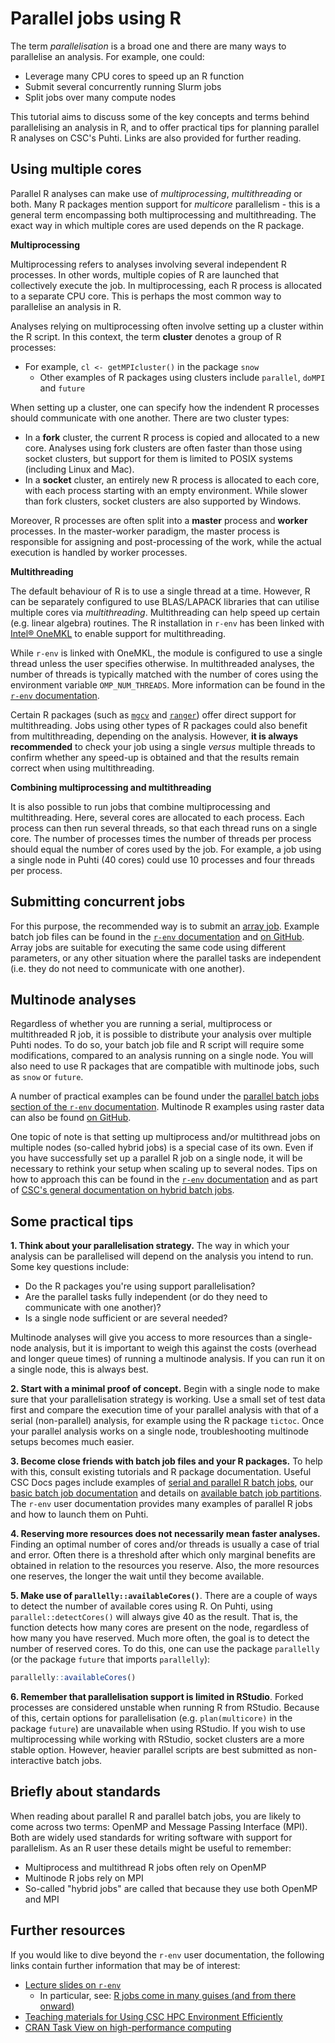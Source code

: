 # Parallel jobs using R

The term *parallelisation* is a broad one and there are many ways to parallelise an analysis. For example, one could:

- Leverage many CPU cores to speed up an R function
- Submit several concurrently running Slurm jobs
- Split jobs over many compute nodes

This tutorial aims to discuss some of the key concepts and terms behind parallelising an analysis in R, and to offer practical tips for planning parallel R analyses on CSC's Puhti. Links are also provided for further reading.

## Using multiple cores

Parallel R analyses can make use of *multiprocessing*, *multithreading* or both. Many R packages mention support for *multicore* parallelism - this is a general term encompassing both multiprocessing and multithreading. The exact way in which multiple cores are used depends on the R package.

**Multiprocessing**

Multiprocessing refers to analyses involving several independent R processes. In other words, multiple copies of R are launched that collectively execute the job. In multiprocessing, each R process is allocated to a separate CPU core. This is perhaps the most common way to parallelise an analysis in R.

Analyses relying on multiprocessing often involve setting up a cluster within the R script. In this context, the term **cluster** denotes a group of R processes: 

- For example, `cl <- getMPIcluster()` in the package `snow`
    - Other examples of R packages using clusters include `parallel`, `doMPI` and `future`

When setting up a cluster, one can specify how the indendent R processes should communicate with one another. There are two cluster types:

- In a **fork** cluster, the current R process is copied and allocated to a new core. Analyses using fork clusters are often faster than those using socket clusters, but support for them is limited to POSIX systems (including Linux and Mac). 
- In a **socket** cluster, an entirely new R process is allocated to each core, with each process starting with an empty environment. While slower than fork clusters, socket clusters are also supported by Windows.

Moreover, R processes are often split into a **master** process and **worker** processes. In the master-worker paradigm, the master process is responsible for assigning and post-processing of the work, while the actual execution is handled by worker processes.

**Multithreading**

The default behaviour of R is to use a single thread at a time. However, R can be separately configured to use BLAS/LAPACK libraries that can utilise multiple cores via *multithreading*. Multithreading can help speed up certain (e.g. linear algebra) routines. The R installation in `r-env` has been linked with [Intel® OneMKL](https://www.intel.com/content/www/us/en/developer/tools/oneapi/onemkl.html) to enable support for multithreading.

While `r-env` is linked with OneMKL, the module is configured to use a single thread unless the user specifies otherwise. In multithreaded analyses, the number of threads is typically matched with the number of cores using the environment variable `OMP_NUM_THREADS`. More information can be found in the [`r-env` documentation](../../apps/r-env.md#improving-performance-using-threading).

Certain R packages (such as [`mgcv`](https://stat.ethz.ch/R-manual/R-devel/library/mgcv/html/mgcv-parallel.html) and [`ranger`](https://cran.r-project.org/web/packages/ranger/ranger.pdf)) offer direct support for multithreading. Jobs using other types of R packages could also benefit from multithreading, depending on the analysis. However, **it is always recommended** to check your job using a single *versus* multiple threads to confirm whether any speed-up is obtained and that the results remain correct when using multithreading.

**Combining multiprocessing and multithreading**

It is also possible to run jobs that combine multiprocessing and multithreading. Here, several cores are allocated to each process. Each process can then run several threads, so that each thread runs on a single core. The number of processes times the number of threads per process should equal the number of cores used by the job. For example, a job using a single node in Puhti (40 cores) could use 10 processes and four threads per process.

## Submitting concurrent jobs

For this purpose, the recommended way is to submit an [array job](../../computing/running/array-jobs.md). Example batch job files can be found in the [`r-env` documentation](../../apps/r-env.md#parallel-batch-jobs) and [on GitHub](https://github.com/csc-training/geocomputing/tree/master/R/puhti/02_array). Array jobs are suitable for executing the same code using different parameters, or any other situation where the parallel tasks are independent (i.e. they do not need to communicate with one another).

## Multinode analyses

Regardless of whether you are running a serial, multiprocess or multithreaded R job, it is possible to distribute your analysis over multiple Puhti nodes. To do so, your batch job file and R script will require some modifications, compared to an analysis running on a single node. You will also need to use R packages that are compatible with multinode jobs, such as `snow` or `future`. 

A number of practical examples can be found under the [parallel batch jobs section of the `r-env` documentation](../../apps/r-env.md#parallel-batch-jobs). Multinode R examples using raster data can also be found [on GitHub](https://github.com/csc-training/geocomputing/tree/master/R/puhti).

One topic of note is that setting up multiprocess and/or multithread jobs on multiple nodes (so-called hybrid jobs) is a special case of its own. Even if you have successfully set up a parallel R job on a single node, it will be necessary to rethink your setup when scaling up to several nodes. Tips on how to approach this can be found in the [`r-env` documentation](../../apps/r-env.md#openmp-mpi-hybrid-jobs) and as part of [CSC's general documentation on hybrid batch jobs](../../computing/running/creating-job-scripts-mahti.md#hybrid-batch-jobs).

## Some practical tips

**1. Think about your parallelisation strategy.** The way in which your analysis can be parallelised will depend on the analysis you intend to run. Some key questions include:

- Do the R packages you're using support parallelisation?
- Are the parallel tasks fully independent (or do they need to communicate with one another)?
- Is a single node sufficient or are several needed?

Multinode analyses will give you access to more resources than a single-node analysis, but it is important to weigh this against the costs (overhead and longer queue times) of running a multinode analysis. If you can run it on a single node, this is always best.

**2. Start with a minimal proof of concept.** Begin with a single node to make sure that your parallelisation strategy is working. Use a small set of test data first and compare the execution time of your parallel analysis with that of a serial (non-parallel) analysis, for example using the R package `tictoc`. Once your parallel analysis works on a single node, troubleshooting multinode setups becomes much easier.

**3. Become close friends with batch job files and your R packages.** To help with this, consult existing tutorials and R package documentation. Useful CSC Docs pages include examples of [serial and parallel R batch jobs](../../apps/r-env.md#serial-batch-jobs), our [basic batch job documentation](../../computing/running/creating-job-scripts-puhti.md) and details on [available batch job partitions](../../computing/running/batch-job-partitions.md). The `r-env` user documentation provides many examples of parallel R jobs and how to launch them on Puhti.

**4. Reserving more resources does not necessarily mean faster analyses.** Finding an optimal number of cores and/or threads is usually a case of trial and error. Often there is a threshold after which only marginal benefits are obtained in relation to the resources you reserve. Also, the more resources one reserves, the longer the wait until they become available.

**5. Make use of `parallelly::availableCores()`**. There are a couple of ways to detect the number of available cores using R. On Puhti, using `parallel::detectCores()` will always give 40 as the result. That is, the function detects how many cores are present on the node, regardless of how many you have reserved. Much more often, the goal is to detect the number of reserved cores. To do this, one can use the package `parallelly` (or the package `future` that imports `parallelly`):

```r
parallelly::availableCores()
```
**6. Remember that parallelisation support is limited in RStudio**. Forked processes are considered unstable when running R from RStudio. Because of this, certain options for parallelisation (e.g. `plan(multicore)` in the package `future`) are unavailable when using RStudio. If you wish to use multiprocessing while working with RStudio, socket clusters are a more stable option. However, heavier parallel scripts are best submitted as non-interactive batch jobs.

## Briefly about standards

When reading about parallel R and parallel batch jobs, you are likely to come across two terms: OpenMP and Message Passing Interface (MPI). Both are widely used standards for writing software with support for parallelism. As an R user these details might be useful to remember:

- Multiprocess and multithread R jobs often rely on OpenMP
- Multinode R jobs rely on MPI
- So-called "hybrid jobs" are called that because they use both OpenMP and MPI

## Further resources

If you would like to dive beyond the `r-env` user documentation, the following links contain further information that may be of interest: 

- [Lecture slides on `r-env`](https://csc-training.github.io/puhti-r-workshop/slides/html/05_r-env.html#/r-env-singularity-on-puhti)
    - In particular, see: [R jobs come in many guises (and from there onward)](https://csc-training.github.io/puhti-r-workshop/slides/html/05_r-env.html#/r-jobs-come-in-many-guises)
- [Teaching materials for Using CSC HPC Environment Efficiently](https://csc-training.github.io/csc-env-eff/)
- [CRAN Task View on high-performance computing](https://cran.r-project.org/web/views/HighPerformanceComputing.html)
